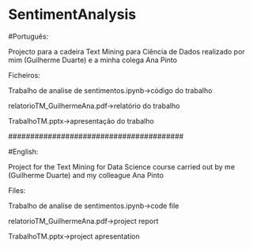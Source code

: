 # SentimentAnalysis

#Português:

Projecto para a cadeira Text Mining para Ciência de Dados realizado por mim (Guilherme Duarte) e a minha colega Ana Pinto

Ficheiros:

Trabalho de analise de sentimentos.ipynb->código do trabalho

relatorioTM_GuilhermeAna.pdf->relatório do trabalho

TrabalhoTM.pptx->apresentação do trabalho

########################################

#English:

Project for the Text Mining for Data Science course carried out by me (Guilherme Duarte) and my colleague Ana Pinto

Files:

Trabalho de analise de sentimentos.ipynb->code file

relatorioTM_GuilhermeAna.pdf->project report

TrabalhoTM.pptx->project apresentation
